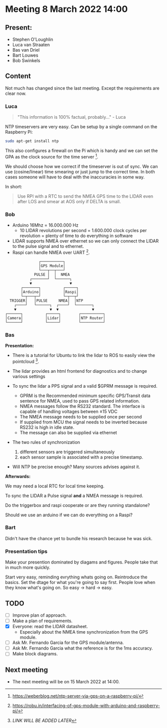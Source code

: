 # Meeting 8 March 2022 14:00

## Present:

- Stephen O'Loughlin
- Luca van Straaten
- Bas van Driel
- Bart Louwes
- Bob Swinkels

## Content
Not much has changed since the last meeting. Except the requirements are clear now. 

### Luca

> "This information is 100% factual, probably..." - Luca

NTP timeservers are very easy. Can be setup by a single command on the Raspberry Pi: 

``` bash
sudo apt-get install ntp
```

This also configures a firewall on the Pi which is handy and we can set the GPA as the clock source for the time server [^1].

We should choose how we correct if the timeserver is out of sync. We can use (cosine/linear) time smearing or just jump to the correct time. In both cases someone will have to deal with the inaccuracies in some way.

In short:

> Use RPI with a RTC to send the NMEA GPS time to the LIDAR even after LOS and smear at AOS only if DELTA is small.

### Bob

- Arduino 16Mhz = 16.000.000 Hz
    - 10 LIDAR revolutions per second = 1.600.000 clock cycles per revolution = plenty of time to do everything in software
- LIDAR supports NMEA over ethernet so we can only connect the LIDAR to the pulse signal and to ethernet. 
- Raspi can handle NMEA over UART [^2].

```
               ┌──────────┐
               │GPS Module│
               └───┬──┬───┘
             PULSE │  │  NMEA
           ┌───────┘  └──────┐
           ▼                 ▼
       ┌───────┐          ┌─────┐
       │Arduino│          │Raspi│
       └─┬───┬─┘          └─┬──┬┘
  TRIGGER│   │PULSE     NMEA│  │NTP
    ┌────┘   └──────┐  ┌────┘  └───────┐
    ▼               ▼  ▼               ▼
┌──────┐          ┌─────┐        ┌──────────┐
│Camera│          │Lidar│        │NTP Router│
└──────┘          └─────┘        └──────────┘
```

### Bas

**Presentation:**
- There is a tutorial for Ubuntu to link the lidar to ROS to easily view the pointcloud [^3].
- The lidar provides an html frontend for diagnostics and to change various settings
- To sync the lidar a PPS signal and a valid $GPRM message is required.
    - GPRM is the Recommended minimum specific GPS/Transit data sentence for NMEA, used to pass GPS related information.
    - NMEA messages follow the RS232 standard. The interface is capable of handling voltages between ±15 VDC
    - The NMEA message needs to be supplied once per second
    - If supplied from MCU the signal needs to be inverted because RS232 is high in idle state.
    - The message can also be supplied via ethernet

- The two rules of synchronization
    1. different sensors are triggered simultaneously
    2. each sensor sample is associated with a precise timestamp.

- Will NTP be precise enough? Many sources advises against it.

**Afterwards:**

We may need a local RTC for local time keeping.

To sync the LIDAR a Pulse signal **and** a NMEA message is required.

Do the triggerbox and raspi cooperate or are they running standalone?

Should we use an arduino if we can do everything on a Raspi? 

### Bart 

Didn't have the chance yet to bundle his research because he was sick.

### Presentation tips

Make your presention dominated by diagams and figures. People take that in much more quickly. 

Start very easy, reminding evrything whats going on. Reintroduce the basics. Set the dtage for what you're going to say first. People love when they know what's going on. So easy -> hard -> easy.

## TODO

- [ ] Improve plan of approach.
- [ ] Make a plan of requirements.
- [x] Everyone: read the LIDAR datasheet.
    - Especially about the NMEA time synchronization from the GPS module.
- [ ] Ask Mr. Fernando Garcia for the GPS module/antenna.
- [ ] Ask Mr. Fernando Garcia what the reference is for the 1ms accuracy.
- [ ] Make block diagrams.

## Next meeting
- The next meeting will be on 15 March 2022 at 14:00.

[^1]: https://weberblog.net/ntp-server-via-gps-on-a-raspberry-pi/
[^2]: https://robu.in/interfacing-of-gps-module-with-arduino-and-raspberry-pi/
[^3]: _LINK WILL BE ADDED LATER_